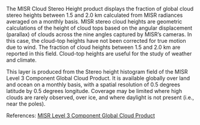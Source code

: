 The MISR Cloud Stereo Height product displays the fraction of global cloud stereo heights between 1.5 and 2.0 km calculated from MISR radiances averaged on a monthly basis. MISR stereo cloud heights are geometric calculations of the height of cloud tops based on the angular displacement (parallax) of clouds across the nine angles captured by MISR’s cameras. In this case, the cloud-top heights have not been corrected for true motion due to wind. The fraction of cloud heights between 1.5 and 2.0 km are reported in this field. Cloud-top heights are useful for the study of weather and climate.

This layer is produced from the Stereo height histogram field of the MISR Level 3 Component Global Cloud Product. It is available globally over land and ocean on a monthly basis, with a spatial resolution of 0.5 degrees latitude by 0.5 degrees longitude. Coverage may be limited where high clouds are rarely observed, over ice, and where daylight is not present (i.e., near the poles).

References: [MISR Level 3 Component Global Cloud Product](https://eosweb.larc.nasa.gov/project/misr/cgcl_table)
